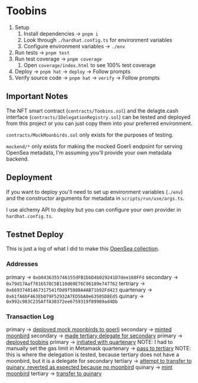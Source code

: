 # Toobins

1. Setup
   1. Install dependencies → `pnpm i`
   2. Look through `./hardhat.config.ts` for environment variables
   3. Configure environment variables → `./env`
2. Run tests → `pnpm test`
3. Run test coverage → `pnpm coverage`
   1. Open `coverage/index.html` to see 100% test coverage
4. Deploy → `pnpm hat` → `deploy` → Follow prompts
5. Verify source code → `pnpm hat` → `verify` → Follow prompts

## Important Notes

The NFT smart contract (`contracts/Toobins.sol`) and the delagte.cash
interface (`contracts/IDelegationRegistry.sol`) can be tested and deployed
from this project or you can just copy them into your preferred environment.

`contracts/MockMoonbirds.sol` only exists for the purposes of testing.

`mockend/*` only exists for making the mocked Goerli endpoint for serving
OpenSea metadata, I'm assuming you'll provide your own metadata backend.

## Deployment

If you want to deploy you'll need to set up environment variables (`./env`)
and the constructor arguments for metadata in `scripts/run/use/args.ts`.

I use alchemy API to deploy but you can configure your own provider in `hardhat.config.ts`.

## Testnet Deploy

This is just a log of what I did to make this [OpenSea collection](https://testnets.opensea.io/collection/toobins).

### Addresses

primary → `0xb0436355746155dFB1bbD4b029241D7dee168FFd`
secondary → `0x79d17Aaf7816578C5B110d69E76C96189e747762`
tertriary → `0x66937401467317541fDd9f5988A4AB71b92Fd423`
quartenary → `0x61fA6bF463Eb079F52932A7ED5bA0e63505D8Ed5`
quinary → `0x992c983C235AffA30372ee6759319f89989ad4Db`

### Transaction Log

primary → [deployed mock moonbirds to goerli](https://goerli.etherscan.io/tx/0x1b89ba05b526efe806943fd3f547f39c67236838d12fff31e2a274f0cebc0cc2)
secondary → [minted moonbird](https://goerli.etherscan.io/tx/0xc2e3b12b6fc96f2e9be6e465a16116638435e5b7dec79b67ea1d271f0610870b)
secondary → [made tertiary delegate for secondary](https://goerli.etherscan.io/tx/0xfb06290d97907aee1cec6ce1ea7a65004d2f2eb556ac9a19df65203b103c0b67)
primary → [deployed toobins](https://goerli.etherscan.io/tx/0x96f1dbc60aa3321590846127880e65f00cca9d63829c52c42041f3bc82f02503)
primary → [initiated with quartenary](https://goerli.etherscan.io/tx/0xdd82c847b8ffe9819236e4c520800618684491a0d444afa7cd030fa81ade5617) NOTE: I had to manually set the gas limit in Metamask
quartenary → [pass to tertiary](0xa3d05da39b64ed03eeac3e2b98fcc9aa870b0a049ff6fa9e2d1a67968f1f83de) NOTE: this is where the delegation is tested, because tertiary does not have a moonbird, but it is a delegate for secondary
tertiary → [attempt to transfer to quinary, reverted as expected because no moonbird](https://goerli.etherscan.io/tx/0xe62bd09c1e674e3250fa3108a4a25d94f635603e5d640d888bbea3302447eba6)
quinary → [mint moonbird](https://goerli.etherscan.io/tx/0x5445176be3f77d50a6d46e57a00725e62cc17b15d841cbab91455baba770cfff)
tertiary → [transfer to quinary](https://goerli.etherscan.io/tx/0x68af29e800d29df3f3d3dd48ff3e1761d77106d814bca2476bac0d768524ffe6)
